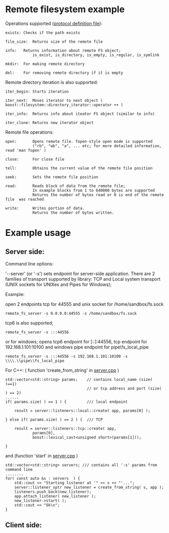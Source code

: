 Remote filesystem example
===============

Operations supported ([protocol definition file](https://github.com/newenclave/vtrc/blob/master/examples/remote-fs/protocol/remotefs.proto "remotefs.proto")): 

    exists:	Checks if the path exists
    
    file_size:	Returns size of the remote file
    
    info:	Returns information about remote FS object;
                is_exist, is_directory, is_empty, is_regular, is_symlink
    
    mkdir:	For making remote directory
    
    del:	For removing remote directory if it is empty
    
Remote directory iteration is also supported:

    iter_begin: Starts iteration

    iter_next:  Moves iterator to next object ( boost::filesystem::directory_iterator::operator ++ )

    iter_info:  Returns info about iteator FS object (similar to info)

    iter_clone: Returns new iterator object

Remote file operations:
        
    open:       Opens remote file. fopen-style open mode is supported
                ("rb", "wb", "a", ... etc; for more detailed information, read 'man fopen' )

    close:      For close file

    tell:       Obtains the current value of the remote file position

    seek:       Sets the remote file position
    
    read:       Reads block of data from the remote file; 
                In example blocks from 1 to 640000 bytes are supported
                Returns the number of bytes read or 0 is end of the remote file  was reached

    write:      Writes portion of data.
                Returns the number of bytes written.

Example usage
=====================

Server side:
-------
Command line options:
    
'--server' (or '-s') sets endpoint for server-side application. 
There are 2 families of transport supported by library: TCP and Local system transport 
(UNIX sockets for UNIXes and Pipes for Windows); 

Example: 

open 2 endpoints tcp for 44555 and unix socket for /home/sandbox/fs.sock

    remote_fs_server -s 0.0.0.0:44555 -s /home/sandbox/fs.sock

tcp6 is also supported; 

    remote_fs_server -s :::44556  

or for windows; opens tcp6 endpoint for [::]:44556,
tcp endpoint for 192.168.1.101:10100 and windows pipe endpoint for pipe\\fs_local_pipe

    remote_fs_server -s :::44556 -s 192.168.1.101:10100 -s \\\\.\\pipe\\fs_local_pipe

For C++: ( function 'create_from_string' in [server.cpp](https://github.com/newenclave/vtrc/blob/master/examples/remote-fs/server/server.cpp#L95 "GITHUB file server.cpp") )

    std::vector<std::string> params;    // contains local_name (size( )==1) 
                                        // or tcp address and port (size( ) == 2)
    ......
    if( params.size( ) == 1 ) {         /// local endpoint

        result = server::listeners::local::create( app, params[0] );

    } else if( params.size( ) == 2 ) {  /// TCP

        result = server::listeners::tcp::create( app,
                params[0],
                boost::lexical_cast<unsigned short>(params[1]));

    }

and (function 'start' in [server.cpp](https://github.com/newenclave/vtrc/blob/master/examples/remote-fs/server/server.cpp#L168 "GITHUB file server.cpp")  )
	    
    std::vector<std::string> servers; /// contains all '-s' params from command line
    ........  
    for( const auto &s : servers  ) {
        std::cout << "Starting listener at '" << s << "'...";
        server::listener_sptr new_listener = create_from_string( s, app );
        listeners.push_back(new_listener);
        app.attach_listener( new_listener );
        new_listener->start( );
        std::cout << "Ok\n";
    }

Client side:
-----------


